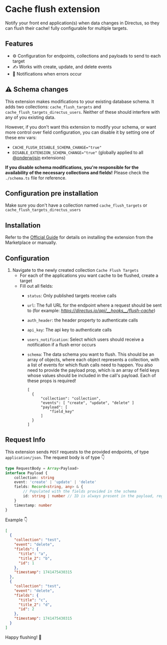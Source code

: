 # Cache flush extension
Notify your front end application(s) when data changes in Directus, so they can flush their cache! fully configurable for multiple targets.

## Features
- ⚙️ Configuration for endpoints, collections and payloads to send to each target
- ✍️ Works with create, update, and delete events
- 🚨 Notifications when errors occur

## ⚠️ Schema changes
This extension makes modifications to your existing database schema. It adds two collections: `cache_flush_targets` and `cache_flush_targets_directus_users`. Neither of these should interfere with any of you existing data.

However, if you don't want this extension to modify your schema, or want more control over field configuration, you can disable it by setting one of these env vars:
- `CACHE_FLUSH_DISABLE_SCHEMA_CHANGE="true"`
- `DISABLE_EXTENSION_SCHEMA_CHANGE="true"` (globally applied to all [@onderwijsin](https://github.com/onderwijsin/directus-extensions) extensions)
   
**If you disable schema modifications, you're responsible for the availability of the necessary collections and fields!** Please check the `./schema.ts` file for reference.


## Configuration pre installation
Make sure you don't have a collection named `cache_flush_targets` or `cache_flush_targets_directus_users`

## Installation
Refer to the [Official Guide](https://docs.directus.io/extensions/installing-extensions.html) for details on installing the extension from the Marketplace or manually.

## Configuration
1. Navigate to the newly created collection `Cache Flush Targets`
   - For each of the applications you want cache to be flushed, create a target
   - Fill out all fields:
      - `status`: Only published targets receive calls
      - `url`: The full URL for the endpoint where a request should be sent to (for example: _https://directus.io/api/__hooks__/flush-cache_)
      - `auth_header`: the header property to authenticate calls
      - `api_key`: The api key to authenticate calls
      - `users_notification`: Select which users should receive a notification if a flush error occurs
      - `schema`: The data schema you want to flush. This should be an array of objects, where each object represents a collection, with a list of events for which flush calls need to happen. You also need to provide the payload prop, which is an array of field keys whose values should be included in the call's payload. Each of these props is required!
          
        ```
        [
          {
              "collection": "collection",
              "events": [ "create", "update", "delete" ]
              "payload": [
                  "field_key"
              ]
          }
        ]
        ```

## Request Info
This extension sends `POST` requests to the provided endpoints, of type `application/json`. The request body is of type 👇

```ts
type RequestBody = Array<Payload>
interface Payload {
    collection: string
    event: 'create' | 'update' | 'delete'
    fields: Record<string, any> & {
        // Populated with the fields provided in the schema
        id: string | number // ID is always present in the payload, regardless of the provided schema
    }
    timestamp: number
}
```

Example 👇
```json
[
  {
    "collection": "test",
    "event": "delete",
    "fields": {
      "title": "a",
      "title_2": "b",
      "id": 1
    },
    "timestamp": 1741475430315
  },
  {
    "collection": "test",
    "event": "delete",
    "fields": {
      "title": "c",
      "title_2": "d",
      "id": 2
    },
    "timestamp": 1741475430315
  }
]
```

Happy flushing! 🚽